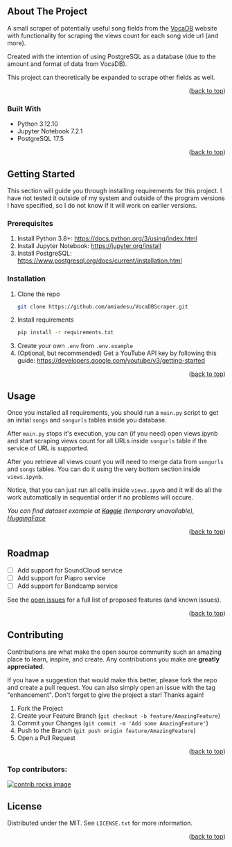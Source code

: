 <a id="readme-top"></a>

<!-- ABOUT THE PROJECT -->
## About The Project

A small scraper of potentially useful song fields from the [VocaDB](https://vocadb.net/) website with functionality for scraping the views count for each song vide url (and more).

Created with the intention of using PostgreSQL as a database (due to the amount and format of data from VocaDB).

This project can theoretically be expanded to scrape other fields as well.

<p align="right">(<a href="#readme-top">back to top</a>)</p>



### Built With

* Python 3.12.10
* Jupyter Notebook 7.2.1
* PostgreSQL 17.5

<p align="right">(<a href="#readme-top">back to top</a>)</p>

<!-- GETTING STARTED -->
## Getting Started

This section will guide you through installing requirements for this project. I have not tested it outside of my system and outside of the program versions I have specified, so I do not know if it will work on earlier versions.

### Prerequisites

1. Install Python 3.8+: https://docs.python.org/3/using/index.html
2. Install Jupyter Notebook: https://jupyter.org/install
3. Install PostgreSQL: https://www.postgresql.org/docs/current/installation.html

### Installation

1. Clone the repo
   ```sh
   git clone https://github.com/amiadesu/VocaDBScraper.git
   ```
2. Install requirements
   ```sh
   pip install -r requirements.txt
   ```
3. Create your own `.env` from `.env.example`
4. (Optional, but recommended) Get a YouTube API key by following this guide: https://developers.google.com/youtube/v3/getting-started

<p align="right">(<a href="#readme-top">back to top</a>)</p>



<!-- USAGE EXAMPLES -->
## Usage

Once you installed all requirements, you should run a `main.py` script to get an initial `songs` and `songurls` tables inside you database.

After `main.py` stops it's execution, you can (if you need) open views.ipynb and start scraping views count for all URLs inside `songurls` table if the service of URL is supported.

After you retrieve all views count you will need to merge data from `songurls` and `songs` tables. You can do it using the very bottom section inside `views.ipynb`.

Notice, that you can just run all cells inside `views.ipynb` and it will do all the work automatically in sequential order if no problems will occure.

_You can find dataset example at ~~[Kaggle](https://www.kaggle.com/datasets/amiadesu/vocadbsongs)~~ (temporary unavailable), [HuggingFace](https://huggingface.co/datasets/amiadesu/VocaDBSongs)_

<p align="right">(<a href="#readme-top">back to top</a>)</p>



<!-- ROADMAP -->
## Roadmap

- [ ] Add support for SoundCloud service
- [ ] Add support for Piapro service
- [ ] Add support for Bandcamp service

See the [open issues](https://github.com/amiadesu/VocaDBScraper/issues) for a full list of proposed features (and known issues).

<p align="right">(<a href="#readme-top">back to top</a>)</p>



<!-- CONTRIBUTING -->
## Contributing

Contributions are what make the open source community such an amazing place to learn, inspire, and create. Any contributions you make are **greatly appreciated**.

If you have a suggestion that would make this better, please fork the repo and create a pull request. You can also simply open an issue with the tag "enhancement".
Don't forget to give the project a star! Thanks again!

1. Fork the Project
2. Create your Feature Branch (`git checkout -b feature/AmazingFeature`)
3. Commit your Changes (`git commit -m 'Add some AmazingFeature'`)
4. Push to the Branch (`git push origin feature/AmazingFeature`)
5. Open a Pull Request

<p align="right">(<a href="#readme-top">back to top</a>)</p>

### Top contributors:

<a href="https://github.com/amiadesu/VocaDBScraper/graphs/contributors">
  <img src="https://contrib.rocks/image?repo=amiadesu/VocaDBScraper" alt="contrib.rocks image" />
</a>



<!-- LICENSE -->
## License

Distributed under the MIT. See `LICENSE.txt` for more information.

<p align="right">(<a href="#readme-top">back to top</a>)</p>
